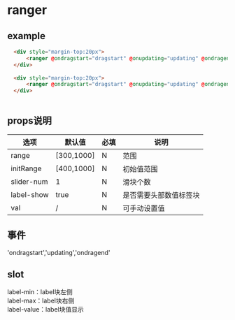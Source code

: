 ranger
================================

## example
```html
  <div style="margin-top:20px">
      <ranger @ondragstart="dragstart" @onupdating="updating" @ondragend="updated" ></ranger>
  </div>
  
  <div style="margin-top:20px">
      <ranger @ondragstart="dragstart" @onupdating="updating" @ondragend="updated" :slider-num="2" :val="val"></ranger>
  </div>
                
```

## props说明
| 选项 | 默认值 | 必填 | 说明 |
|----------|----------|----------|----------|
| range | [300,1000]| N | 范围|
| initRange| [400,1000]|N | 初始值范围 |
| slider-num | 1| N | 滑块个数|
| label-show | true| N | 是否需要头部数值标签块|
| val |/| N | 可手动设置值|

## 事件
'ondragstart','updating','ondragend'

## slot
label-min：label块左侧<br/>
label-max：label块右侧<br/>
label-value：label块值显示<br/>





